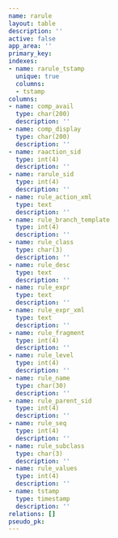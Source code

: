 ```yaml
---
name: rarule
layout: table
description: ''
active: false
app_area: ''
primary_key: 
indexes:
- name: rarule_tstamp
  unique: true
  columns:
  - tstamp
columns:
- name: comp_avail
  type: char(200)
  description: ''
- name: comp_display
  type: char(200)
  description: ''
- name: raaction_sid
  type: int(4)
  description: ''
- name: rarule_sid
  type: int(4)
  description: ''
- name: rule_action_xml
  type: text
  description: ''
- name: rule_branch_template
  type: int(4)
  description: ''
- name: rule_class
  type: char(3)
  description: ''
- name: rule_desc
  type: text
  description: ''
- name: rule_expr
  type: text
  description: ''
- name: rule_expr_xml
  type: text
  description: ''
- name: rule_fragment
  type: int(4)
  description: ''
- name: rule_level
  type: int(4)
  description: ''
- name: rule_name
  type: char(30)
  description: ''
- name: rule_parent_sid
  type: int(4)
  description: ''
- name: rule_seq
  type: int(4)
  description: ''
- name: rule_subclass
  type: char(3)
  description: ''
- name: rule_values
  type: int(4)
  description: ''
- name: tstamp
  type: timestamp
  description: ''
relations: []
pseudo_pk: 
---
```


